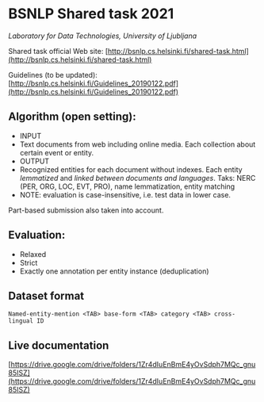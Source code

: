 # BSNLP Shared task 2021
*Laboratory for Data Technologies, University of Ljubljana*

Shared task official Web site: [http://bsnlp.cs.helsinki.fi/shared-task.html](http://bsnlp.cs.helsinki.fi/shared-task.html)

Guidelines (to be updated): [http://bsnlp.cs.helsinki.fi/Guidelines_20190122.pdf](http://bsnlp.cs.helsinki.fi/Guidelines_20190122.pdf)

## Algorithm (open setting):

* INPUT
 * Text documents from web including online media. Each collection about certain event or entity.
* OUTPUT 
 * Recognized entities for each document without indexes. Each entity *lemmatized* and *linked between documents and languages*. Taks: NERC (PER, ORG, LOC, EVT, PRO), name lemmatization, entity matching
 * NOTE: evaluation is case-insensitive, i.e. test data in lower case.

Part-based submission also taken into account.

## Evaluation:

* Relaxed
* Strict
 * Exactly one annotation per entity instance (deduplication) 

## Dataset format

```
Named-entity-mention <TAB> base-form <TAB> category <TAB> cross-lingual ID
```
## Live documentation

[https://drive.google.com/drive/folders/1Zr4dIuEnBmE4yOvSdph7MQc_gnu85ISZ](https://drive.google.com/drive/folders/1Zr4dIuEnBmE4yOvSdph7MQc_gnu85ISZ)